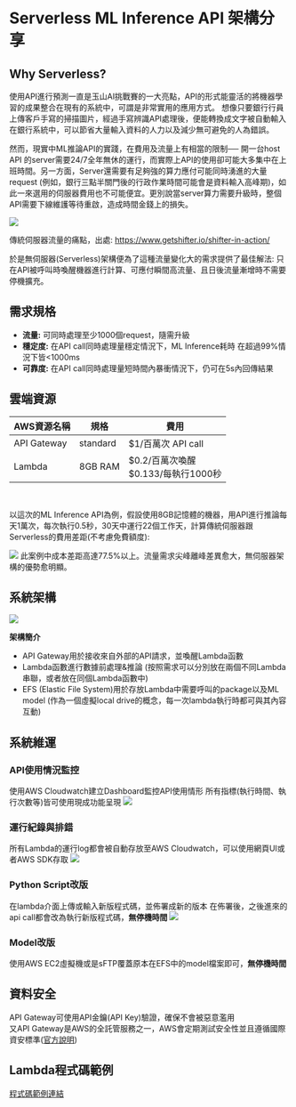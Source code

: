 # Serverless ML Inference API 架構分享

## Why Serverless?
使用API進行預測一直是玉山AI挑戰賽的一大亮點，API的形式能靈活的將機器學習的成果整合在現有的系統中，可謂是非常實用的應用方式。
想像只要銀行行員上傳客戶手寫的掃描圖片，經過手寫辨識API處理後，便能轉換成文字被自動輸入在銀行系統中，可以節省大量輸入資料的人力以及減少無可避免的人為錯誤。

然而，現實中ML推論API的實踐，在費用及流量上有相當的限制──
開一台host API 的server需要24/7全年無休的運行，而實際上API的使用卻可能大多集中在上班時間。另一方面，Server還需要有足夠強的算力應付可能同時湧進的大量request (例如，銀行三點半關門後的行政作業時間可能會是資料輸入高峰期)，如此一來選用的伺服器費用也不可能便宜。更別說當server算力需要升級時，整個API需要下線維護等待重啟，造成時間金錢上的損失。

![](https://i.imgur.com/H0wvmZL.png)

傳統伺服器流量的痛點，出處: https://www.getshifter.io/shifter-in-action/

於是無伺服器(Serverless)架構便為了這種流量變化大的需求提供了最佳解法: 只在API被呼叫時喚醒機器進行計算、可應付瞬間高流量、且日後流量漸增時不需要停機擴充。

## 需求規格
- **流量:** 可同時處理至少1000個request，隨需升級
- **穩定度:** 在API call同時處理量穩定情況下，ML Inference耗時 在超過99%情況下皆<1000ms
- **可靠度:** 在API call同時處理量短時間內暴衝情況下，仍可在5s內回傳結果

## 雲端資源
| AWS資源名稱 | 規格 | 費用 |
| -------- | -------- | -------- |
| API Gateway    | standard    | $1/百萬次 API call     |
| Lambda    | 8GB RAM   | $0.2/百萬次喚醒 <br> $0.133/每執行1000秒   |

<br>

以這次的ML Inference API為例，假設使用8GB記憶體的機器，用API進行推論每天1萬次，每次執行0.5秒，30天中運行22個工作天，計算傳統伺服器跟Serverless的費用差距(不考慮免費額度):

![](https://i.imgur.com/wzkKqm7.png)
此案例中成本差距高達77.5%以上。流量需求尖峰離峰差異愈大，無伺服器架構的優勢愈明顯。

## 系統架構

![](https://i.imgur.com/cee9q00.jpg)


**架構簡介**
- API Gateway用於接收來自外部的API請求，並喚醒Lambda函數
- Lambda函數進行數據前處理&推論
(按照需求可以分別放在兩個不同Lambda串聯，或者放在同個Lambda函數中)
- EFS (Elastic File System)用於存放Lambda中需要呼叫的package以及ML model
(作為一個虛擬local drive的概念，每一次lambda執行時都可與其內容互動)

## 系統維運

### API使用情況監控
使用AWS Cloudwatch建立Dashboard監控API使用情形
所有指標(執行時間、執行次數等)皆可使用現成功能呈現
![](https://i.imgur.com/Yq8dVvr.png)

### 運行紀錄與排錯
所有Lambda的運行log都會被自動存放至AWS Cloudwatch，可以使用網頁UI或者AWS SDK存取
![](https://i.imgur.com/vPku7e0.png)

### Python Script改版
在lambda介面上傳或輸入新版程式碼，並佈署成新的版本
在佈署後，之後進來的api call都會改為執行新版程式碼，**無停機時間**
![](https://i.imgur.com/EGjPAbj.png)

### Model改版
使用AWS EC2虛擬機或是sFTP覆蓋原本在EFS中的model檔案即可，**無停機時間**

## 資料安全
API Gateway可使用API金鑰(API Key)驗證，確保不會被惡意濫用
<br>又API Gateway是AWS的全託管服務之一，AWS會定期測試安全性並且遵循國際資安標準([官方說明]([https://](https://docs.aws.amazon.com/zh_tw/apigateway/latest/developerguide/security.html)))

## Lambda程式碼範例
[程式碼範例連結]([https://](https://github.com/HurryRabbit/Tbarin-2021-MLInference/blob/e6d5a74db1c1bfd87bae78d50133698713a0bbfd/inference_lambda.py))
